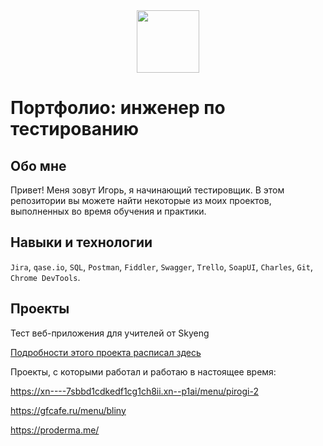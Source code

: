 <div id="header" align="center">
  <img src="https://media.giphy.com/media/IzwVFNZZyerjebAgcy/giphy.gif" width="100"/>
</div>

# Портфолио: инженер по тестированию

## Обо мне

Привет! Меня зовут Игорь, я начинающий тестировщик.
В этом репозитории вы можете найти некоторые из моих проектов, выполненных во время обучения и практики.

## Навыки и технологии

`Jira`, `qase.io`, `SQL`, `Postman`, `Fiddler`, `Swagger`, `Trello`,
`SoapUI`, `Charles`, `Git`, `Chrome DevTools`.

## Проекты

 Тест веб-приложения для учителей от Skyeng

[Подробности этого проекта расписал здесь](https://placid-bar-90b.notion.site/Web-REST-API-Postman-56d35d27a1d04dcf9e28a8ca93cfcba6?pvs=4)

Проекты, с которыми работал и работаю в настоящее время: 

https://xn----7sbbd1cdkedf1cg1ch8ii.xn--p1ai/menu/pirogi-2

https://gfcafe.ru/menu/bliny

https://proderma.me/
